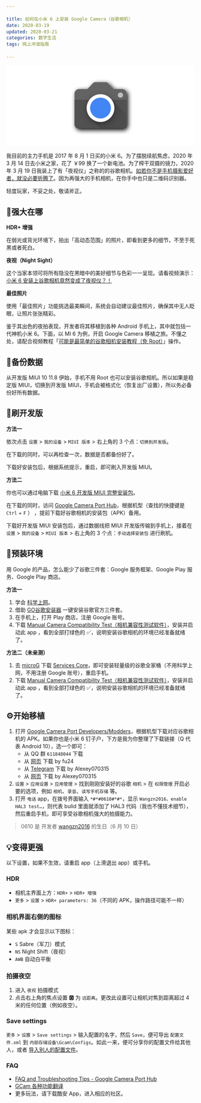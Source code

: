 ```yaml
---

title: 如何在小米 6 上安装 Google Camera（谷歌相机）
date: 2020-03-19   
updated: 2020-03-21 
categories: 数字生活  
tags: 网上冲浪指南

---
```


![google-camera](gcam/google-camera.png)

我目前的主力手机是 2017 年 8 月 1 日买的小米 6。为了摆脱续航焦虑，2020 年 3 月 14 日去小米之家，花了 ￥99 换了一个新电池。为了榨干双摄的镜力，2020 年 3 月 19 日我装上了有「夜视仪」之称的的谷歌相机。[如若你不是手机摄影爱好者，就没必要折腾了](https://b23.tv/av48239681)。因为再强大的手机相机，在你手中也只是二维码识别器。

<!-- more -->

轻度玩家，不妥之处，敬请斧正。



## 💪强大在哪

**HDR+ 增强**

在弱光或背光环境下，拍出「高动态范围」的照片，即看到更多的细节，不至于死黑或者死白。



**夜视（Night Sight）**


 这个当家本领可将所有隐没在黑暗中的美好细节与色彩一一呈现。请看视频演示：[小米 6 安装上谷歌相机竟然变成了夜视仪？！](https://www.bilibili.com/video/av49411443)



**最佳照片**

使用「最佳照片」功能挑选最美瞬间，系统会自动建议最佳照片，确保其中无人眨眼，让照片张张精彩。



鉴于其出色的夜拍表现，开发者将其移植到各种 Android 手机上，其中就包括一代神机小米 6。下面，以 MI 6 为例，开启 Google Camera 移植之旅。不懂之处，请配合视频教程「[可能是最简单的谷歌相机安装教程（免 Root）](https://www.bilibili.com/video/av56697545)」操作。



## 💾备份数据

从开发版 MIUI 10 11.8 伊始，手机不用 Root 也可以安装谷歌相机。所以如果是稳定版 MIUI，切换到开发版 MIUI，手机会被格式化（恢复出厂设置），所以务必备份好所有数据。



## 🤖刷开发版

**方法一**

依次点击 `设置` > `我的设备` > `MIUI 版本` > 右上角的 3 个点：`切换到开发版`。

在下载的同时，可以再检查一次，数据是否都备份好了。

下载好安装包后，根据系统提示，重启，即可刷入开发版 MIUI。



**方法二**

你也可以通过电脑下载 [小米 6 开发版 MIUI 完整安装包](https://www.miui.com/download-330.html)。

在下载的同时，访问 [Google Camera Port Hub](https://www.celsoazevedo.com/files/android/google-camera/developers/)，根据机型（查找的快捷键是 `Ctrl` + `F` ） ，提前下载好谷歌相机的安装包（APK）备用。

下载好开发版 MIUI 安装包后，通过数据线把 MIUI 开发版传输到手机上，接着在 `设置` > `我的设备` > `MIUI 版本` > 右上角的 3 个点：`手动选择安装包` 进行刷机。



## 🍳预装环境

用 Google 的产品，怎么能少了谷歌三件套：Google 服务框架、Google Play 服务、Google Play 商店。

**方法一**

1. 学会 [科学上网](https://tingtalk.me/fq/)。
2. 借助 [GO谷歌安装器](https://www.coolapk.com/apk/com.goplaycn.googleinstall) 一键安装谷歌官方三件套。
3. 在手机上，打开 Play 商店，注册 Google 账号。
4. 下载 [Manual Camera Compatibility Test（相机兼容性测试软件）](https://www.coolapk.com/apk/pl.vipek.camera2_compatibility_test)，安装并启动此 app ，看到全部打绿色的 ✅，说明安装谷歌相机的环境已经准备就绪了。



**方法二（未亲测）**

1. 去 [microG](https://microg.org/download.html) 下载 [Services Core](https://microg.org/fdroid/repo/com.google.android.gms-19420020.apk)，即可安装轻量级的谷歌全家桶（不用科学上网，不用注册 Google 账号），重启手机。
2. 下载 [Manual Camera Compatibility Test（相机兼容性测试软件）](https://www.coolapk.com/apk/pl.vipek.camera2_compatibility_test)，安装并启动此 app ，看到全部打绿色的 ✅，说明安装谷歌相机的环境已经准备就绪了。



## ⚙️开始移植

1. 打开 [Google Camera Port Developers/Modders](https://www.celsoazevedo.com/files/android/google-camera/developers/)，根据机型下载对应谷歌相机的 APK。如果你也是小米 6 钉子户，下方是我为你整理了下载链接（Q 代表 Android 10），选一个即可：
   - 从 QQ 群 `611848044` 下载
   - 从 [网页](https://www.celsoazevedo.com/files/android/google-camera/dev-fu24/) 下载 by fu24
   - 从 [Telegram](https://t.me/alexey070315) 下载 by Alexey070315
   - 从 [网页](https://www.celsoazevedo.com/files/android/google-camera/dev-alexey070315/) 下载 by Alexey070315
2. `设置` > `应用设置` > `应用管理` > 找到刚刚安装好的谷歌 `相机` > 在 `权限管理` 开启必要的选项，例如 `相机`、`录音`、`读写手机存储` 等。
3. 打开 `电话` app，在拨号界面输入 `*#*#0610#*#*`，显示 `Wangzn2016，enable HAL3 test…`，则代表 bulid 里面就添加了 HAL3 代码（我也不懂技术细节），然后重启手机，即可享受谷歌相机强大的拍摄能力。

> 0610 是 开发者 [wangzn2016](https://weibo.com/u/6586011938) 的生日（6 月 10 日）



## 💡变得更强

以下设置，如果不生效，请重启 app（上滑退出 app）或手机。

### HDR

- 相机主界面上方：`HDR+` > `HDR+ 增强`
- `更多` > `设置` > `HDR+ parameters: 36`（不同的 APK，操作路径可能不一样）

### 相机界面右侧的图标

某些 apk 才会显示以下图标：

- `S`
  Sabre（军刀）模式
- `NS`
  Night Shift（夜视）
- `AWB`
  自动白平衡

### 拍摄夜空

1. 进入 `夜视` 拍摄模式
2. 点击右上角的焦点设置 🅾️ 为 `远距离`。更改此设置可让相机对焦到距离超过 4 米的任何位置（例如夜空）。


### Save settings

`更多` > `设置` > `Save settings` > 输入配置的名字，然后 `Save`，便可导出 `配置文件.xml` 到 `内部存储设备\Gcam\Configs`。如此一来，便可分享你的配置文件给其他人，或者 [导入别人的配置文件](https://www.celsoazevedo.com/files/android/google-camera/f/settings09/)。



### FAQ

- [FAQ and Troubleshooting Tips - Google Camera Port Hub](https://www.celsoazevedo.com/files/android/google-camera/troubleshooting/)
- [GCam 各种功能翻译](https://home.gamer.com.tw/creationDetail.php?sn=4449276)
- 更多玩法，请下载酷安 App，进入相应的社区。